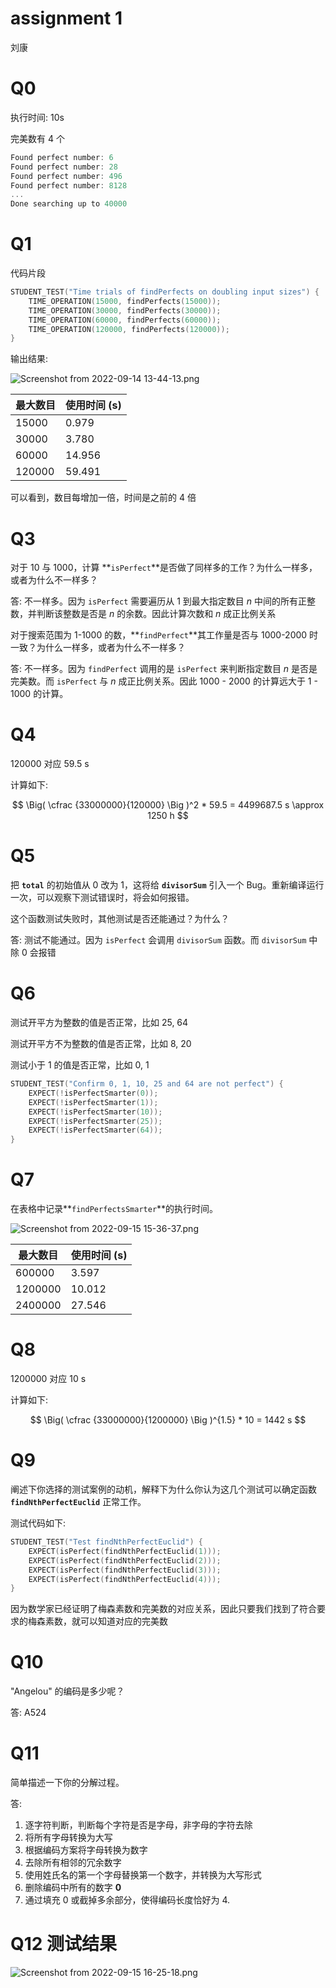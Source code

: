 # assignment 1

刘康

# Q0

执行时间: 10s

完美数有 4 个

```c
Found perfect number: 6
Found perfect number: 28
Found perfect number: 496
Found perfect number: 8128
...
Done searching up to 40000
```

# Q1

代码片段

```c
STUDENT_TEST("Time trials of findPerfects on doubling input sizes") {
    TIME_OPERATION(15000, findPerfects(15000));
    TIME_OPERATION(30000, findPerfects(30000));
    TIME_OPERATION(60000, findPerfects(60000));
    TIME_OPERATION(120000, findPerfects(120000));
}
```

输出结果: 

![Screenshot from 2022-09-14 13-44-13.png](img/Screenshot_from_2022-09-14_13-44-13.png)

| 最大数目 | 使用时间 (s) |
| --- | --- |
| 15000 | 0.979 |
| 30000 | 3.780 |
| 60000 | 14.956 |
| 120000 | 59.491 |

可以看到，数目每增加一倍，时间是之前的 4 倍

# Q3

对于 10 与 1000，计算 **`isPerfect`**是否做了同样多的工作？为什么一样多，或者为什么不一样多？

答: 不一样多。因为 `isPerfect` 需要遍历从 1 到最大指定数目 $n$ 中间的所有正整数，并判断该整数是否是 $n$ 的余数。因此计算次数和 $n$ 成正比例关系

对于搜索范围为 1-1000 的数，**`findPerfect`**其工作量是否与 1000-2000 时一致？为什么一样多，或者为什么不一样多？

答: 不一样多。因为 `findPerfect` 调用的是 `isPerfect` 来判断指定数目 $n$ 是否是完美数。而 `isPerfect` 与 $n$ 成正比例关系。因此 1000 - 2000 的计算远大于 1 - 1000 的计算。

# Q4

120000 对应 59.5 s

计算如下: 

$$
\Big( \cfrac {33000000}{120000} \Big )^2 * 59.5 = 4499687.5 s \approx 1250 h 
$$

# Q5

把 **`total`** 的初始值从 0 改为 1，这将给 **`divisorSum`** 引入一个 Bug。重新编译运行一次，可以观察下测试错误时，将会如何报错。

这个函数测试失败时，其他测试是否还能通过？为什么？

答: 测试不能通过。因为 `isPerfect` 会调用 `divisorSum` 函数。而 `divisorSum` 中除 0 会报错

# Q6

测试开平方为整数的值是否正常，比如 25, 64

测试开平方不为整数的值是否正常，比如 8, 20

测试小于 1 的值是否正常，比如 0, 1

```c
STUDENT_TEST("Confirm 0, 1, 10, 25 and 64 are not perfect") {
    EXPECT(!isPerfectSmarter(0));
    EXPECT(!isPerfectSmarter(1));
    EXPECT(!isPerfectSmarter(10));
    EXPECT(!isPerfectSmarter(25));
    EXPECT(!isPerfectSmarter(64));
}
```

# **Q7**

在表格中记录**`findPerfectsSmarter`**的执行时间。

![Screenshot from 2022-09-15 15-36-37.png](img/Screenshot_from_2022-09-15_15-36-37.png)

| 最大数目 | 使用时间 (s) |
| --- | --- |
| 600000 | 3.597 |
| 1200000 | 10.012 |
| 2400000 | 27.546 |

# Q8

1200000 对应 10 s

计算如下: 

$$
\Big( \cfrac {33000000}{1200000} \Big )^{1.5} * 10 = 1442 s
$$

# Q9

阐述下你选择的测试案例的动机，解释下为什么你认为这几个测试可以确定函数 **`findNthPerfectEuclid`** 正常工作。

测试代码如下: 

```c
STUDENT_TEST("Test findNthPerfectEuclid") {
    EXPECT(isPerfect(findNthPerfectEuclid(1)));
    EXPECT(isPerfect(findNthPerfectEuclid(2)));
    EXPECT(isPerfect(findNthPerfectEuclid(3)));
    EXPECT(isPerfect(findNthPerfectEuclid(4)));
}
```

因为数学家已经证明了梅森素数和完美数的对应关系，因此只要我们找到了符合要求的梅森素数，就可以知道对应的完美数

# Q10

"Angelou" 的编码是多少呢？

答: A524

# Q11

简单描述一下你的分解过程。

答: 

1. 逐字符判断，判断每个字符是否是字母，非字母的字符去除
2. 将所有字母转换为大写
3. 根据编码方案将字母转换为数字
4. 去除所有相邻的冗余数字
5. 使用姓氏名的第一个字母替换第一个数字，并转换为大写形式
6. 删除编码中所有的数字 **0**
7. 通过填充 0 或截掉多余部分，使得编码长度恰好为 4.

# Q12 测试结果

![Screenshot from 2022-09-15 16-25-18.png](img/Screenshot_from_2022-09-15_16-25-18.png)
